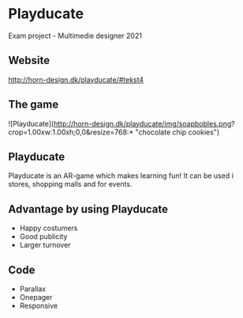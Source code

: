 # Playducate
Exam project - Multimedie designer 2021

## Website
http://horn-design.dk/playducate/#tekst4

## The game
![Playducate](http://horn-design.dk/playducate/img/soapbobles.png?
crop=1.00xw:1.00xh;0,0&resize=768:* "chocolate chip cookies")

## Playducate
Playducate is an AR-game which makes learning fun! It can be used i stores, 
shopping malls and for events.  


## Advantage by using Playducate
- Happy costumers
- Good publicity
- Larger turnover


## Code
- Parallax
- Onepager
- Responsive
